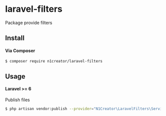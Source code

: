 # laravel-filters

Package provide filters

## Install

#### Via Composer

``` bash
$ composer require n1creator/laravel-filters
```
## Usage

#### Laravel >= 6 

Publish files
``` bash
$ php artisan vendor:publish --provider="N1Creator\LaravelFilters\ServiceProvider"
```
